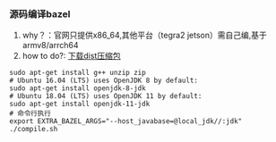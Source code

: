 ### 源码编译bazel
1. why？：官网只提供x86_64,其他平台（tegra2 jetson）需自己编,基于armv8/arrch64
2. how to do?:
[下载dist压缩包](https://github.com/bazelbuild/bazel/releases)

```
sudo apt-get install g++ unzip zip
# Ubuntu 16.04 (LTS) uses OpenJDK 8 by default:
sudo apt-get install openjdk-8-jdk
# Ubuntu 18.04 (LTS) uses OpenJDK 11 by default:
sudo apt-get install openjdk-11-jdk
# 命令行执行
export EXTRA_BAZEL_ARGS="--host_javabase=@local_jdk//:jdk"
./compile.sh
```
